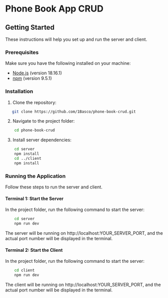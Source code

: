 # Phone Book App CRUD

## Getting Started

These instructions will help you set up and run the server and client.

### Prerequisites

Make sure you have the following installed on your machine:

- [Node.js](https://nodejs.org/) (version 18.16.1)
- [npm](https://www.npmjs.com/) (version 9.5.1)

### Installation

1. Clone the repository:

```bash
   git clone https://github.com/1Basco/phone-book-crud.git
```

2. Navigate to the project folder:

```bash
    cd phone-book-crud
```

3. Install server dependencies:

```bash
    cd server
    npm install
    cd ../client
    npm install
```

### Running the Application

Follow these steps to run the server and client.

#### Terminal 1: Start the Server

In the project folder, run the following command to start the server:

```bash
    cd server
    npm run dev
```

The server will be running on http://localhost:YOUR_SERVER_PORT, and the actual port number will be displayed in the terminal.

#### Terminal 2: Start the Client

In the project folder, run the following command to start the server:

```bash
    cd client
    npm run dev
```

The client will be running on http://localhost:YOUR_SERVER_PORT, and the actual port number will be displayed in the terminal.
